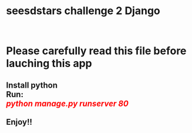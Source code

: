 # seesdstars challenge 2 Django
<br>
<h1>Please carefully read this file before lauching this app</h1>
<h2>
Install python <br>
Run: <div style="color:red"><i> python manage.py runserver 80 </i></div><br>
Enjoy!!
</h2>

